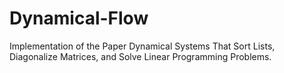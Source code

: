 # Dynamical-Flow
Implementation of the Paper Dynamical Systems That Sort Lists, Diagonalize Matrices, and Solve Linear Programming Problems.
